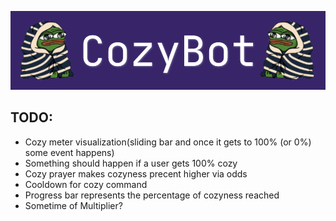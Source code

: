 ![](https://github.com/LemurDev/CozyBot/blob/main/CozyBot.png) 

## TODO:
- Cozy meter visualization(sliding bar and once it gets to 100% (or 0%) some event happens)
- Something should happen if a user gets 100% cozy
- Cozy prayer makes cozyness precent higher via odds
- Cooldown for cozy command
- Progress bar represents the percentage of cozyness reached
- Sometime of Multiplier?
